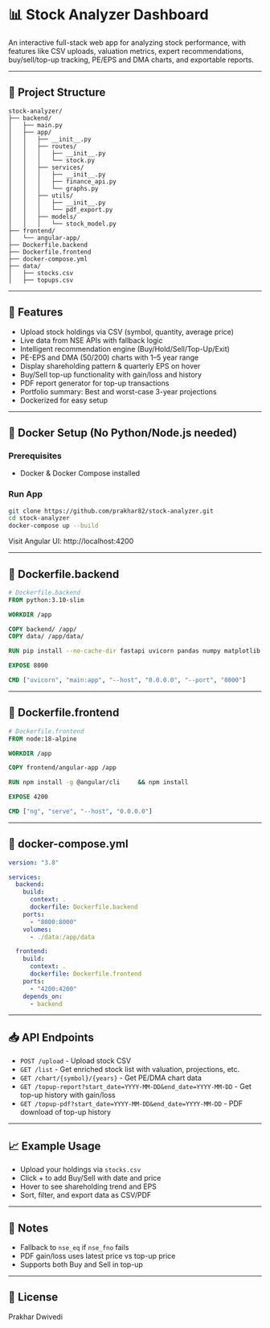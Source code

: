 # 📊 Stock Analyzer Dashboard

An interactive full-stack web app for analyzing stock performance, with features like CSV uploads, valuation metrics, expert recommendations, buy/sell/top-up tracking, PE/EPS and DMA charts, and exportable reports.

---

## 📁 Project Structure

```
stock-analyzer/
├── backend/
│   ├── main.py
│   ├── app/
│   │   ├── __init__.py
│   │   ├── routes/
│   │   │   ├── __init__.py
│   │   │   └── stock.py
│   │   ├── services/
│   │   │   ├── __init__.py
│   │   │   ├── finance_api.py
│   │   │   └── graphs.py
│   │   ├── utils/
│   │   │   ├── __init__.py
│   │   │   └── pdf_export.py
│   │   ├── models/
│   │   │   └── stock_model.py
├── frontend/
│   └── angular-app/
├── Dockerfile.backend
├── Dockerfile.frontend
├── docker-compose.yml
├── data/
│   ├── stocks.csv
│   ├── topups.csv
```

---

## 🚀 Features

- Upload stock holdings via CSV (symbol, quantity, average price)
- Live data from NSE APIs with fallback logic
- Intelligent recommendation engine (Buy/Hold/Sell/Top-Up/Exit)
- PE-EPS and DMA (50/200) charts with 1–5 year range
- Display shareholding pattern & quarterly EPS on hover
- Buy/Sell top-up functionality with gain/loss and history
- PDF report generator for top-up transactions
- Portfolio summary: Best and worst-case 3-year projections
- Dockerized for easy setup

---

## 🐳 Docker Setup (No Python/Node.js needed)

### Prerequisites
- Docker & Docker Compose installed

### Run App

```bash
git clone https://github.com/prakhar82/stock-analyzer.git
cd stock-analyzer
docker-compose up --build
```

Visit Angular UI: http://localhost:4200

---

## 🧱 Dockerfile.backend

```Dockerfile
# Dockerfile.backend
FROM python:3.10-slim

WORKDIR /app

COPY backend/ /app/
COPY data/ /app/data/

RUN pip install --no-cache-dir fastapi uvicorn pandas numpy matplotlib     yfinance nsepython beautifulsoup4 requests fpdf

EXPOSE 8000

CMD ["uvicorn", "main:app", "--host", "0.0.0.0", "--port", "8000"]
```

---

## 🧱 Dockerfile.frontend

```Dockerfile
# Dockerfile.frontend
FROM node:18-alpine

WORKDIR /app

COPY frontend/angular-app /app

RUN npm install -g @angular/cli     && npm install

EXPOSE 4200

CMD ["ng", "serve", "--host", "0.0.0.0"]
```

---

## 🧩 docker-compose.yml

```yaml
version: "3.8"

services:
  backend:
    build:
      context: .
      dockerfile: Dockerfile.backend
    ports:
      - "8000:8000"
    volumes:
      - ./data:/app/data

  frontend:
    build:
      context: .
      dockerfile: Dockerfile.frontend
    ports:
      - "4200:4200"
    depends_on:
      - backend
```

---

## 📥 API Endpoints

- `POST /upload` - Upload stock CSV
- `GET /list` - Get enriched stock list with valuation, projections, etc.
- `GET /chart/{symbol}/{years}` - Get PE/DMA chart data
- `GET /topup-report?start_date=YYYY-MM-DD&end_date=YYYY-MM-DD` - Get top-up history with gain/loss
- `GET /topup-pdf?start_date=YYYY-MM-DD&end_date=YYYY-MM-DD` - PDF download of top-up history

---

## 📈 Example Usage

- Upload your holdings via `stocks.csv`
- Click + to add Buy/Sell with date and price
- Hover to see shareholding trend and EPS
- Sort, filter, and export data as CSV/PDF

---

## 📌 Notes

- Fallback to `nse_eq` if `nse_fno` fails
- PDF gain/loss uses latest price vs top-up price
- Supports both Buy and Sell in top-up

---

## 📄 License

Prakhar Dwivedi

